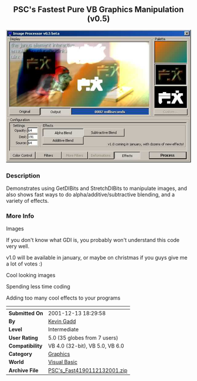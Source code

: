 ﻿<div align="center">

## PSC's Fastest Pure VB Graphics Manipulation \(v0\.5\)

<img src="PIC200112132136171425.jpg">
</div>

### Description

Demonstrates using GetDIBits and StretchDIBits to manipulate images, and also shows fast ways to do alpha/additive/subtractive blending, and a variety of effects.
 
### More Info
 
Images

If you don't know what GDI is, you probably won't understand this code very well.

v1.0 will be available in january, or maybe on christmas if you guys give me a lot of votes :)

Cool looking images

Spending less time coding

Adding too many cool effects to your programs


<span>             |<span>
---                |---
**Submitted On**   |2001-12-13 18:29:58
**By**             |[Kevin Gadd](https://github.com/Planet-Source-Code/PSCIndex/blob/master/ByAuthor/kevin-gadd.md)
**Level**          |Intermediate
**User Rating**    |5.0 (35 globes from 7 users)
**Compatibility**  |VB 4\.0 \(32\-bit\), VB 5\.0, VB 6\.0
**Category**       |[Graphics](https://github.com/Planet-Source-Code/PSCIndex/blob/master/ByCategory/graphics__1-46.md)
**World**          |[Visual Basic](https://github.com/Planet-Source-Code/PSCIndex/blob/master/ByWorld/visual-basic.md)
**Archive File**   |[PSC's\_Fast4190112132001\.zip](https://github.com/Planet-Source-Code/kevin-gadd-psc-s-fastest-pure-vb-graphics-manipulation-v0-5__1-29762/archive/master.zip)








